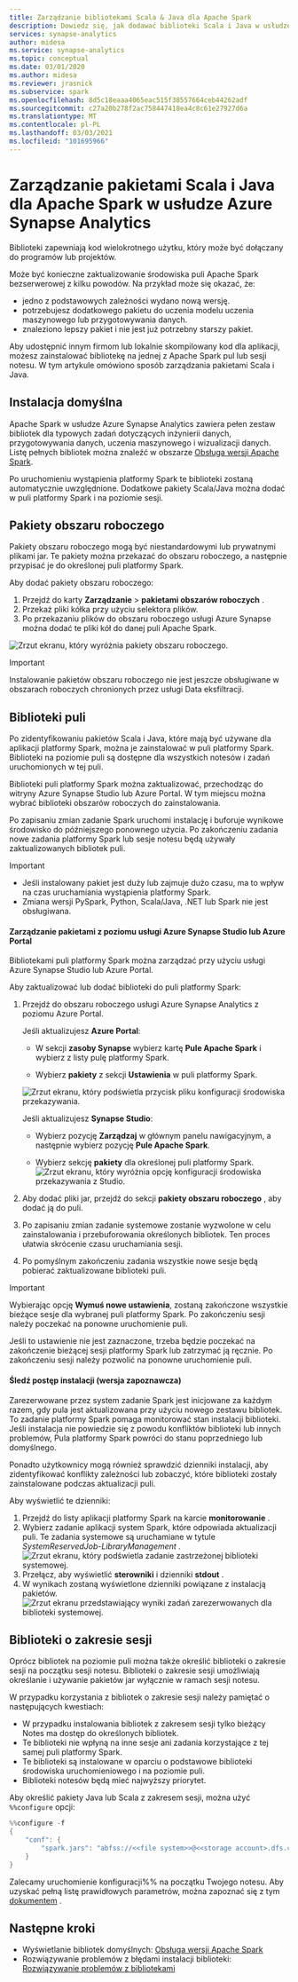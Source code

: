 ```yaml
---
title: Zarządzanie bibliotekami Scala & Java dla Apache Spark
description: Dowiedz się, jak dodawać biblioteki Scala i Java w usłudze Azure Synapse Analytics oraz zarządzać nimi.
services: synapse-analytics
author: midesa
ms.service: synapse-analytics
ms.topic: conceptual
ms.date: 03/01/2020
ms.author: midesa
ms.reviewer: jrasnick
ms.subservice: spark
ms.openlocfilehash: 8d5c18eaaa4065eac515f38557664ceb44262adf
ms.sourcegitcommit: c27a20b278f2ac758447418ea4c8c61e27927d6a
ms.translationtype: MT
ms.contentlocale: pl-PL
ms.lasthandoff: 03/03/2021
ms.locfileid: "101695966"
---
```

# <a name="manage-scala-and-java-packages-for-apache-spark-in-azure-synapse-analytics"></a>Zarządzanie pakietami Scala i Java dla Apache Spark w usłudze Azure Synapse Analytics

Biblioteki zapewniają kod wielokrotnego użytku, który może być dołączany do programów lub projektów. 

Może być konieczne zaktualizowanie środowiska puli Apache Spark bezserwerowej z kilku powodów. Na przykład może się okazać, że:
- jedno z podstawowych zależności wydano nową wersję.
- potrzebujesz dodatkowego pakietu do uczenia modelu uczenia maszynowego lub przygotowywania danych.
- znaleziono lepszy pakiet i nie jest już potrzebny starszy pakiet.

Aby udostępnić innym firmom lub lokalnie skompilowany kod dla aplikacji, możesz zainstalować bibliotekę na jednej z Apache Spark pul lub sesji notesu. W tym artykule omówiono sposób zarządzania pakietami Scala i Java.

## <a name="default-installation"></a>Instalacja domyślna
Apache Spark w usłudze Azure Synapse Analytics zawiera pełen zestaw bibliotek dla typowych zadań dotyczących inżynierii danych, przygotowywania danych, uczenia maszynowego i wizualizacji danych. Listę pełnych bibliotek można znaleźć w obszarze [Obsługa wersji Apache Spark](apache-spark-version-support.md). 

Po uruchomieniu wystąpienia platformy Spark te biblioteki zostaną automatycznie uwzględnione. Dodatkowe pakiety Scala/Java można dodać w puli platformy Spark i na poziomie sesji.

## <a name="workspace-packages"></a>Pakiety obszaru roboczego
Pakiety obszaru roboczego mogą być niestandardowymi lub prywatnymi plikami jar. Te pakiety można przekazać do obszaru roboczego, a następnie przypisać je do określonej puli platformy Spark.

Aby dodać pakiety obszaru roboczego:
1. Przejdź do karty **Zarządzanie**  >  **pakietami obszarów roboczych** .
2. Przekaż pliki kółka przy użyciu selektora plików.
3. Po przekazaniu plików do obszaru roboczego usługi Azure Synapse można dodać te pliki kół do danej puli Apache Spark.

![Zrzut ekranu, który wyróżnia pakiety obszaru roboczego.](./media/apache-spark-azure-portal-add-libraries/studio-add-workspace-package.png "Wyświetl pakiety obszaru roboczego")

> [!IMPORTANT]
> Instalowanie pakietów obszaru roboczego nie jest jeszcze obsługiwane w obszarach roboczych chronionych przez usługi Data eksfiltracji.

## <a name="pool-libraries"></a>Biblioteki puli
Po zidentyfikowaniu pakietów Scala i Java, które mają być używane dla aplikacji platformy Spark, można je zainstalować w puli platformy Spark. Biblioteki na poziomie puli są dostępne dla wszystkich notesów i zadań uruchomionych w tej puli.

Biblioteki puli platformy Spark można zaktualizować, przechodząc do witryny Azure Synapse Studio lub Azure Portal. W tym miejscu można wybrać biblioteki obszarów roboczych do zainstalowania. 

Po zapisaniu zmian zadanie Spark uruchomi instalację i buforuje wynikowe środowisko do późniejszego ponownego użycia. Po zakończeniu zadania nowe zadania platformy Spark lub sesje notesu będą używały zaktualizowanych bibliotek puli. 

> [!IMPORTANT]
> - Jeśli instalowany pakiet jest duży lub zajmuje dużo czasu, ma to wpływ na czas uruchamiania wystąpienia platformy Spark.
> - Zmiana wersji PySpark, Python, Scala/Java, .NET lub Spark nie jest obsługiwana.

#### <a name="manage-packages-from-azure-synapse-studio-or-azure-portal"></a>Zarządzanie pakietami z poziomu usługi Azure Synapse Studio lub Azure Portal
Bibliotekami puli platformy Spark można zarządzać przy użyciu usługi Azure Synapse Studio lub Azure Portal. 

Aby zaktualizować lub dodać biblioteki do puli platformy Spark:
1. Przejdź do obszaru roboczego usługi Azure Synapse Analytics z poziomu Azure Portal.

    Jeśli aktualizujesz **Azure Portal**:

    - W sekcji **zasoby Synapse** wybierz kartę **Pule Apache Spark** i wybierz z listy pulę platformy Spark.
     
    - Wybierz **pakiety** z sekcji **Ustawienia** w puli platformy Spark.
  
    ![Zrzut ekranu, który podświetla przycisk pliku konfiguracji środowiska przekazywania.](./media/apache-spark-azure-portal-add-libraries/apache-spark-add-library-azure.png "Dodaj biblioteki języka Python")
   
    Jeśli aktualizujesz **Synapse Studio**:
    - Wybierz pozycję **Zarządzaj** w głównym panelu nawigacyjnym, a następnie wybierz pozycję **Pule Apache Spark**.

    - Wybierz sekcję **pakiety** dla określonej puli platformy Spark.
    ![Zrzut ekranu, który wyróżnia opcję konfiguracji środowiska przekazywania z Studio.](./media/apache-spark-azure-portal-add-libraries/studio-update-libraries.png "Dodawanie bibliotek języka Python z programu Studio")
   
2. Aby dodać pliki jar, przejdź do sekcji **pakiety obszaru roboczego** , aby dodać ją do puli. 
3. Po zapisaniu zmian zadanie systemowe zostanie wyzwolone w celu zainstalowania i przebuforowania określonych bibliotek. Ten proces ułatwia skrócenie czasu uruchamiania sesji. 
4. Po pomyślnym zakończeniu zadania wszystkie nowe sesje będą pobierać zaktualizowane biblioteki puli.

> [!IMPORTANT]
> Wybierając opcję **Wymuś nowe ustawienia**, zostaną zakończone wszystkie bieżące sesje dla wybranej puli platformy Spark. Po zakończeniu sesji należy poczekać na ponowne uruchomienie puli. 
>
> Jeśli to ustawienie nie jest zaznaczone, trzeba będzie poczekać na zakończenie bieżącej sesji platformy Spark lub zatrzymać ją ręcznie. Po zakończeniu sesji należy pozwolić na ponowne uruchomienie puli.

#### <a name="track-installation-progress-preview"></a>Śledź postęp instalacji (wersja zapoznawcza)
Zarezerwowane przez system zadanie Spark jest inicjowane za każdym razem, gdy pula jest aktualizowana przy użyciu nowego zestawu bibliotek. To zadanie platformy Spark pomaga monitorować stan instalacji biblioteki. Jeśli instalacja nie powiedzie się z powodu konfliktów biblioteki lub innych problemów, Pula platformy Spark powróci do stanu poprzedniego lub domyślnego. 

Ponadto użytkownicy mogą również sprawdzić dzienniki instalacji, aby zidentyfikować konflikty zależności lub zobaczyć, które biblioteki zostały zainstalowane podczas aktualizacji puli.

Aby wyświetlić te dzienniki:
1. Przejdź do listy aplikacji platformy Spark na karcie **monitorowanie** . 
2. Wybierz zadanie aplikacji system Spark, które odpowiada aktualizacji puli. Te zadania systemowe są uruchamiane w tytule *SystemReservedJob-LibraryManagement* .
   ![Zrzut ekranu, który podświetla zadanie zastrzeżonej biblioteki systemowej.](./media/apache-spark-azure-portal-add-libraries/system-reserved-library-job.png "Wyświetl zadanie biblioteki systemowej")
3. Przełącz, aby wyświetlić **sterowniki** i dzienniki **stdout** . 
4. W wynikach zostaną wyświetlone dzienniki powiązane z instalacją pakietów.
    ![Zrzut ekranu przedstawiający wyniki zadań zarezerwowanych dla biblioteki systemowej.](./media/apache-spark-azure-portal-add-libraries/system-reserved-library-job-results.png "Wyświetl postęp zadania biblioteki systemowej")

## <a name="session-scoped-libraries"></a>Biblioteki o zakresie sesji 
Oprócz bibliotek na poziomie puli można także określić biblioteki o zakresie sesji na początku sesji notesu.  Biblioteki o zakresie sesji umożliwiają określanie i używanie pakietów jar wyłącznie w ramach sesji notesu. 

W przypadku korzystania z bibliotek o zakresie sesji należy pamiętać o następujących kwestiach:
   - W przypadku instalowania bibliotek z zakresem sesji tylko bieżący Notes ma dostęp do określonych bibliotek. 
   - Te biblioteki nie wpłyną na inne sesje ani zadania korzystające z tej samej puli platformy Spark. 
   - Te biblioteki są instalowane w oparciu o podstawowe biblioteki środowiska uruchomieniowego i na poziomie puli. 
   - Biblioteki notesów będą mieć najwyższy priorytet.

Aby określić pakiety Java lub Scala z zakresem sesji, można użyć ```%%configure``` opcji:

```scala
%%configure -f
{
    "conf": {
        "spark.jars": "abfss://<<file system>>@<<storage account>.dfs.core.windows.net/<<path to JAR file>>",
    }
}
```

Zalecamy uruchomienie konfiguracji%% na początku Twojego notesu. Aby uzyskać pełną listę prawidłowych parametrów, można zapoznać się z tym [dokumentem](https://github.com/cloudera/livy#request-body) .

## <a name="next-steps"></a>Następne kroki
- Wyświetlanie bibliotek domyślnych: [Obsługa wersji Apache Spark](apache-spark-version-support.md)
- Rozwiązywanie problemów z błędami instalacji biblioteki: [Rozwiązywanie problemów z bibliotekami](apache-spark-troubleshoot-library-errors.md)
